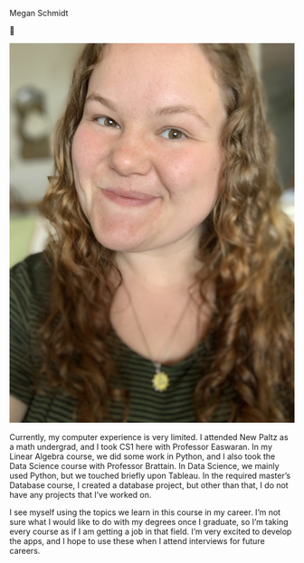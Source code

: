 Megan Schmidt

:dancer:

![Picture of Megan](IMG_0283.jpg)

Currently, my computer experience is very limited. I attended New Paltz as a math undergrad, and I took CS1 here with Professor Easwaran. In my Linear Algebra course, we did some work in Python, and I also took the Data Science course with Professor Brattain. In Data Science, we mainly used Python, but we touched briefly upon Tableau. In the required master’s Database course, I created a database project, but other than that, I do not have any projects that I’ve worked on. 

I see myself using the topics we learn in this course in my career. I’m not sure what I would like to do with my degrees once I graduate, so I’m taking every course as if I am getting a job in that field. I’m very excited to develop the apps, and I hope to use these when I attend interviews for future careers.

